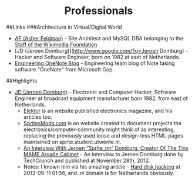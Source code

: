 <!DOCTYPE html PUBLIC "-//W3C//DTD XHTML 1.0 Transitional//EN" "http://www.w3.org/TR/xhtml1/DTD/xhtml1-transitional.dtd"><?xml version="1.0" encoding="utf-8"?><html xmlns="http://www.w3.org/1999/xhtml" xml:lang="en" lang="en">
<head>
  <meta charset='utf-8'>
  <meta name="viewport" content="width=device-width, initial-scale=1.0, maximum-scale=1.0">
  <title>Professionals</title>
  <link id="MainCSS" type="text/css" rel="stylesheet" href="../static/stylesheets/main.css"/><script type="text/javascript" src=""></script>
</head><body>

<div align="center"><h1>Professionals</h1></div>


##Links
###Architecture in Virtual/Digital World
 * [AF (Asher Feldman)](http://www.google.com/?q=Asher+Feldman) - Site Architect and MySQL DBA belonging to the [Staff of the Wikimedia Foundation](http://wikimediafoundation.org/wiki/Staff)
 * [JD (Jeroen Domburg)](http://www.google.com/?q=Jeroen Domburg) - Hacker and Software Engineer, born on 1982 at east of Netherlands.
 * [Engineering OneNote Blog](http://blogs.msdn.com/b/descapa/) - Engineering team blog of Note taking software "OneNote" from Microsoft Cop.

##Highlights
 * [JD (Jeroen Domburg)](http://www.google.com/?q=Jeroen+Domburg) - Electronic and Computer Hacker, Software Engineer at broadcast equipment manufacturer born 1982, from east of Netherlands.
   * [Elektor](http://elektor.com/) is an website published electronics magazine, and his articles too.
   * [SpritesMods.com](http://www.spritsmods.com) is an website created to document projects the electronics/computer-community might think of as interesting, replacing the previously used loose and design-less HTML-pages maintained on sprite.student.utwente.nl.
   * [An Interview With Jeroen “Sprite_tm” Domburg, Creator Of The Tiny MAME Arcade Cabinet](http://techcrunch.com/2012/11/28/an-interview-with-jeroen-sprite_tm-domburg-creator-of-the-tiny-mame-arcade-cabinet/) - An interview to Jeroen Domburg done by TechCrunch and published at November 28th, 2012.
   * Notes: I known him via his amazing article - [Hard disk hacking](http://spritesmods.com/?art=hddhack) at 2013-09-11 01:56, and _.nl_ domain is for Netherlands obviously.



</body></html>